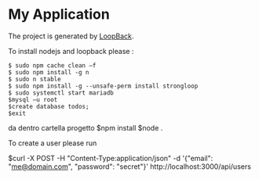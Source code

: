 # My Application

The project is generated by [LoopBack](http://loopback.io).


To install nodejs and loopback please :

    $ sudo npm cache clean –f
    $ sudo npm install -g n
    $ sudo n stable
    $ sudo npm install -g --unsafe-perm install strongloop
    $ sudo systemctl start mariadb
    $mysql –u root
    $create database todos;
    $exit
da dentro cartella progetto
    $npm install
    $node .

To create a user please run

$curl -X POST -H "Content-Type:application/json" -d '{"email": "me@domain.com", "password": "secret"}'   http://localhost:3000/api/users
